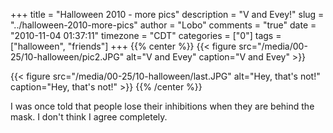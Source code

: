 +++
title = "Halloween 2010 - more pics"
description = "V and Evey!"
slug = "../halloween-2010-more-pics"
author = "Lobo"
comments = "true"
date = "2010-11-04 01:37:11"
timezone = "CDT"
categories = ["0"]
tags = ["halloween", "friends"]
+++
{{% center %}}
{{< figure src="/media/00-25/10-halloween/pic2.JPG" alt="V and Evey" caption="V and Evey" >}}

{{< figure src="/media/00-25/10-halloween/last.JPG" alt="Hey, that's not!" caption="Hey, that's not!" >}}
{{% /center %}}

I was once told that people lose their inhibitions when they are behind the mask. I don't think I agree completely.
